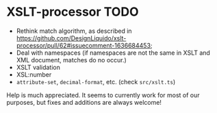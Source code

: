 XSLT-processor TODO
=====

* Rethink match algorithm, as described in https://github.com/DesignLiquido/xslt-processor/pull/62#issuecomment-1636684453;
* Deal with namespaces (if namespaces are not the same in XSLT and XML document, matches do no occur.)
* XSLT validation
* XSL:number
* `attribute-set`, `decimal-format`, etc. (check `src/xslt.ts`)

Help is much appreciated. It seems to currently work for most of our purposes, but fixes and additions are always welcome!
